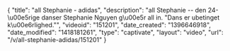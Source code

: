 {
    "title": "all Stephanie - adidas",
    "description": "all Stephanie -- den 24-\u00e5rige danser Stephanie Nguyen g\u00e5r all in. \"Dans er ubetinget k\u00e6rlighed.\"",
    "videoid": "151201",
    "date_created": "1396646918",
    "date_modified": "1418181261",
    "type": "captivate",
    "layout": "video",
    "url": "\/v\/all-stephanie-adidas\/151201"
}